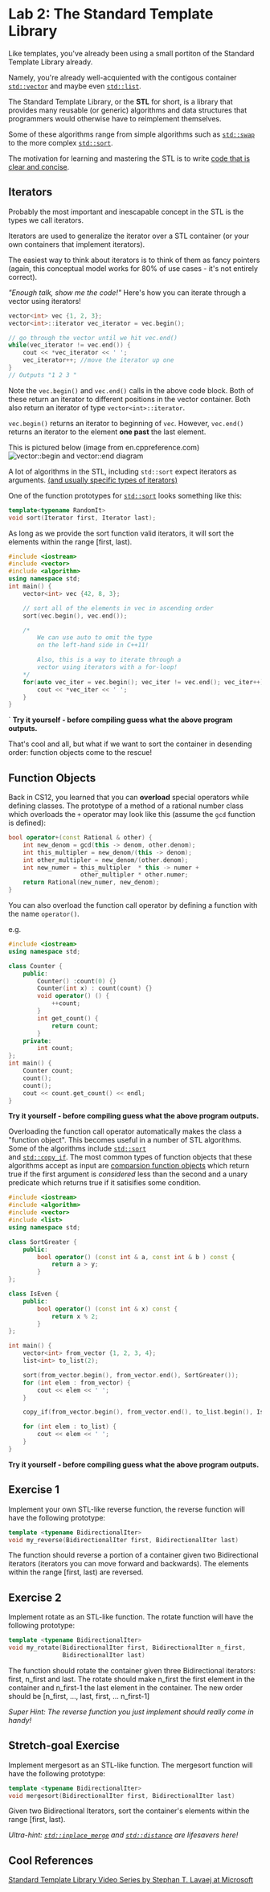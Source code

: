 Lab 2: The Standard Template Library
===================================
[std-vector]:http://en.cppreference.com/w/cpp/container/vector "cppreference for std::vector"
[std-list]:http://en.cppreference.com/w/cpp/container/list "cppreference for std::list"
[std-swap]:http://en.cppreference.com/w/cpp/algorithm/swap "cppreference for std::swap"
[std-sort]:http://en.cppreference.com/w/cpp/algorithm/sort "cppreference for std::sort"
[STL-beautiful]:http://www.bfilipek.com/2014/12/top-5-beautiful-c-std-algorithms.html "Cool examples that showcase use of the STL"
[iterator-categories]:http://en.cppreference.com/w/cpp/iterator#Iterator_categories
[Vec-iterator-Image]:http://upload.cppreference.com/mwiki/images/1/1b/range-begin-end.svg
[std-copy_if]:http://en.cppreference.com/w/cpp/algorithm/copy  "cppreference for std::copy_if"
[cpp-compare]:http://en.cppreference.com/w/cpp/concept/Compare "cppreference for the C++ concept of an object of type Compare"
[std-distance]:http://en.cppreference.com/w/cpp/iterator/distance "cppreference for std::distance"
[std-inplace_merge]:http://en.cppreference.com/w/cpp/algorithm/inplace_merge "cppreference for std::inplace_merge"

[STL-video]:https://channel9.msdn.com/Series/C9-Lectures-Stephan-T-Lavavej-Standard-Template-Library-STL-/C9-Lectures-Introduction-to-STL-with-Stephan-T-Lavavej  "Lecture that introduces STL"

Like templates, you've already been using a
small portiton of the Standard Template Library already.

Namely, you're already well-acquiented with the 
contigous container [`std::vector`][std-vector] and maybe even [`std::list`][std-list].

The Standard Template Library, or the **STL** for short, is
a library that provides many reusable (or generic) algorithms and data structures that programmers would otherwise have to reimplement themselves.

Some of these algorithms range from simple algorithms such
as [`std::swap`][std-swap] to the more complex [`std::sort`][std-sort].

The motivation for learning and mastering the STL is to write [code that is clear and concise][STL-beautiful].  

Iterators
---------
Probably the most important and inescapable concept in the
STL is the types we call iterators.

Iterators are used to generalize the iterator over a STL container (or your own containers that implement iterators). 

The easiest way to think about iterators is to think of them as fancy pointers (again, this conceptual model works for 80% of use cases - it's not entirely correct).

*"Enough talk, show me the code!"* Here's how you can iterate through a vector using iterators!
```cpp
vector<int> vec {1, 2, 3};
vector<int>::iterator vec_iterator = vec.begin();

// go through the vector until we hit vec.end()
while(vec_iterator != vec.end()) {
    cout << *vec_iterator << ' ';
    vec_iterator++; //move the iterator up one 
}
// Outputs "1 2 3 "
```
Note the `vec.begin()` and `vec.end()` calls in the above
code block. Both of these return an iterator to different
positions in the vector container. Both also return an
iterator of type `vector<int>::iterator`.

`vec.begin()` returns an iterator to beginning of `vec`. However, `vec.end()` returns an iterator to the element **one past** the last element.

This is pictured below (image from en.cppreference.com)
![vector::begin and vector::end diagram][Vec-iterator-Image]


A lot of algorithms in the STL, including `std::sort` 
expect iterators as arguments. [(and usually specific types of iterators)][iterator-categories]

One of the function prototypes for [`std::sort`][std-sort] looks 
something like this:
```cpp
template<typename RandomIt>
void sort(Iterator first, Iterator last);
```
As long as we provide the sort function valid iterators, it will sort
the elements within the range [first, last).

```cpp
#include <iostream>
#include <vector>
#include <algorithm>
using namespace std;
int main() {
    vector<int> vec {42, 8, 3};

    // sort all of the elements in vec in ascending order
    sort(vec.begin(), vec.end());

    /*
        We can use auto to omit the type
        on the left-hand side in C++11!

        Also, this is a way to iterate through a 
        vector using iterators with a for-loop!
    */
    for(auto vec_iter = vec.begin(); vec_iter != vec.end(); vec_iter++){
        cout << *vec_iter << ' ';
    }
}
```
`
**Try it yourself - before compiling guess what the above program outputs.**


That's cool and all, but what if we want to sort
the container in desending order: function objects
come to the rescue!

Function Objects
----------------
Back in CS12, you learned that you can **overload** 
special operators while defining classes. The prototype
of a method of a rational number class which overloads the 
`+` operator may look like this (assume the `gcd` function is defined):

```cpp
bool operator+(const Rational & other) {
    int new_denom = gcd(this -> denom, other.denom);
    int this_multipler = new_denom/(this -> denom);
    int other_multipler = new_denom/(other.denom);
    int new_numer = this_multipler  * this -> numer +
                    other_multipler * other.numer;
    return Rational(new_numer, new_denom);
}
```
You can also overload the function call operator by
defining a function with the name `operator()`.

e.g.
```cpp
#include <iostream>
using namespace std;

class Counter {
    public:
        Counter() :count(0) {}
        Counter(int x) : count(count) {}
        void operator() () {
            ++count;
        }
        int get_count() {
            return count;
        }
    private:
        int count;
};
int main() {
    Counter count;
    count();
    count();
    cout << count.get_count() << endl;
}
```
**Try it yourself - before compiling guess what the above program outputs.**


Overloading the function call operator automatically makes the
class a "function object". This becomes useful in a number of 
STL algorithms. Some of the algorithms include [`std::sort`][std-sort]  
and [`std::copy_if`][std-copy_if]. The most common types of 
function objects that these algorithms accept as input are
[comparsion function objects][cpp-compare] which return
true if the first argument is *considered* less than the second and
a unary predicate which returns true if it satisifies some condition.

```cpp
#include <iostream>
#include <algorithm>
#include <vector>
#include <list>
using namespace std;

class SortGreater {
    public:
        bool operator() (const int & a, const int & b ) const {
            return a > y;
        }
};

class IsEven {
    public:
        bool operator() (const int & x) const {
            return x % 2;
        }
};

int main() {
    vector<int> from_vector {1, 2, 3, 4};
    list<int> to_list(2);

    sort(from_vector.begin(), from_vector.end(), SortGreater());
    for (int elem : from_vector) {
        cout << elem << ' ';
    }

    copy_if(from_vector.begin(), from_vector.end(), to_list.begin(), IsEven());

    for (int elem : to_list) {
        cout << elem << ' ';
    }
}
```
**Try it yourself - before compiling guess what the above program outputs.**

Exercise 1
----------
Implement your own STL-like reverse function, the reverse function
will have the following prototype: 

```cpp
template <typename BidirectionalIter>
void my_reverse(BidirectionalIter first, BidirectionalIter last)
```
The function should reverse a portion of a container given two Bidirectional iterators (iterators you can move forward and backwards).
The elements within the range [first, last) are reversed.

Exercise 2
----------
Implement rotate as an STL-like function. The rotate function
will have the following prototype:

```cpp
template <typename BidirectionalIter>
void my_rotate(BidirectionalIter first, BidirectionalIter n_first,
               BidirectionalIter last)
```

The function should rotate the container given three Bidirectional
iterators: first, n_first and last. The rotate should make n_first
the first element in the container and n_first-1 the last element
in the container. The new order should be [n_first, ..., last,  first, ... n_first-1]

*Super Hint: The reverse function you just implement should really
come in handy!*

Stretch-goal Exercise
---------------------
Implement mergesort as an STL-like function. The mergesort function 
will have the following prototype:

```cpp
template <typename BidirectionalIter>
void mergesort(BidirectionalIter first, BidirectionalIter last)
```
Given two Bidirectional Iterators, sort the container's elements
within the range [first, last). 

*Ultra-hint: [`std::inplace_merge`][std-inplace_merge] and [`std::distance`][std-distance] are lifesavers here!*

Cool References
---------------
[Standard Template Library Video Series by Stephan T. Lavaej at Microsoft][STL-video]
